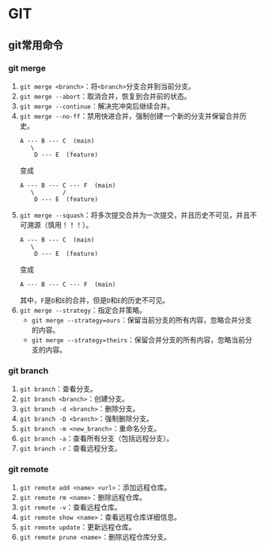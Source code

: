 # GIT
## git常用命令
### git merge
1. `git merge <branch>`：将`<branch>`分支合并到当前分支。
2. `git merge --abort`：取消合并，恢复到合并前的状态。
3. `git merge --continue`：解决完冲突后继续合并。
4. `git merge --no-ff`：禁用快进合并，强制创建一个新的分支并保留合并历史。
    ```
    A --- B --- C  (main)
       \
        D --- E  (feature)
    ```
    变成
    ```
    A --- B --- C --- F  (main)
       \        /
        D --- E  (feature)
    ```
5. `git merge --squash`：将多次提交合并为一次提交，并且历史不可见，并且不可溯源（慎用！！！）。
    ```
    A --- B --- C  (main)
       \
        D --- E  (feature)
    ```
    变成
    ```
    A --- B --- C --- F  (main)
    ```
    其中，`F`是`D`和`E`的合并，但是`D`和`E`的历史不可见。
6. `git merge --strategy`：指定合并策略。
   - `git merge --strategy=ours`：保留当前分支的所有内容，忽略合并分支的内容。
   - `git merge --strategy=theirs`：保留合并分支的所有内容，忽略当前分支的内容。

### git branch
1. `git branch`：查看分支。
2. `git branch <branch>`：创建分支。
3. `git branch -d <branch>`：删除分支。
4. `git branch -D <branch>`：强制删除分支。
5. `git branch -m <new_branch>`：重命名分支。
6. `git branch -a`：查看所有分支（包括远程分支）。
7. `git branch -r`：查看远程分支。

### git remote
1. `git remote add <name> <url>`：添加远程仓库。
2. `git remote rm <name>`：删除远程仓库。
3. `git remote -v`：查看远程仓库。
4. `git remote show <name>`：查看远程仓库详细信息。
5. `git remote update`：更新远程仓库。
6. `git remote prune <name>`：删除远程仓库分支。